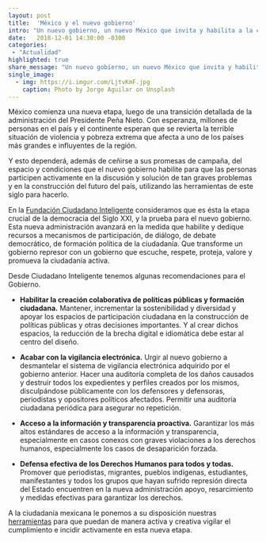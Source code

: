 ```yaml
---
layout: post
title:  'México y el nuevo gobierno'
intro: "Un nuevo gobierno, un nuevo México que invita y habilita a la ciudadanía a participar."
date:   2018-12-01 14:30:00 -0300
categories:
 - "Actualidad"
highlighted: true
share_message: "Un nuevo gobierno, un nuevo México que invita y habilita a la ciudadanía a participar. Aquí te lo cuenta @ciudadanoi"
single_image:
  - img: https://i.imgur.com/LjtvKmF.jpg
    caption: Photo by Jorge Aguilar on Unsplash
---
```

México comienza una nueva etapa, luego de una transición detallada de la administración del Presidente Peña Nieto. Con esperanza, millones de personas en el país y el continente esperan que se revierta la terrible situación de violencia y pobreza extrema que afecta a uno de los países más grandes e influyentes de la región. 

Y esto dependerá, además de ceñirse a sus promesas de campaña, del espacio y condiciones que el nuevo gobierno habilite para que las personas participen activamente en la discusión y solución de tan graves problemas y en la construcción del futuro del país, utilizando las herramientas de este siglo para hacerlo. 

En la [Fundación Ciudadano Inteligente](https://ciudadanointeligente.org/) consideramos que es ésta la etapa crucial de la democracia del Siglo XXI, y la prueba para el nuevo gobierno.  Esta nueva administración avanzará en la medida que habilite y dedique recursos a  mecanismos de participación, de diálogo, de debate democrático, de formación política de la ciudadanía. Que transforme un gobierno represor con un gobierno que escuche, respete, proteja, valore y promueva la ciudadanía activa. 

Desde Ciudadano Inteligente tenemos algunas recomendaciones para el Gobierno. 

* **Habilitar la creación colaborativa de políticas públicas y formación ciudadana.** Mantener, incrementar la sostenibilidad y diversidad y apoyar los espacios de participación ciudadana en la construcción de políticas públicas y otras decisiones importantes. Y al crear dichos espacios, la reducción de la brecha digital e idiomática debe estar al centro del diseño.
    
* **Acabar con la vigilancia electrónica.** Urgir al nuevo gobierno a desmantelar el sistema de vigilancia electrónica adquirido por el gobierno anterior. Hacer una auditoría completa de los daños causados y destruir todos los expedientes y perfiles creados por los mismos, disculpándose públicamente con los defensores y defensoras, periodistas y opositores políticos afectados. Permitir una auditoría ciudadana periódica para asegurar no repetición. 

* **Acceso a la información y transparencia proactiva.** Garantizar los más altos estándares de acceso a la información y transparencia, especialmente en casos conexos con graves violaciones a los derechos humanos, especialmente los casos de desaparición forzada. 

* **Defensa efectiva de los Derechos Humanos para todos y todas.** Promover que periodistas, migrantes, pueblos indígenas, estudiantes, manifestantes y todos los grupos que hayan sufrido represión directa del Estado encuentren en la nueva administración apoyo, resarcimiento y medidas efectivas para garantizar los derechos. 

A la ciudadanía mexicana le ponemos a su disposición nuestras [herramientas](https://herramientas.ciudadanointeligente.org/) para que puedan de manera activa y creativa vigilar el cumplimiento e incidir activamente en esta nueva etapa.

